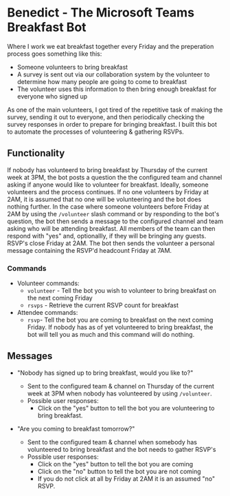 # Benedict - The Microsoft Teams Breakfast Bot
Where I work we eat breakfast together every Friday and the preperation process goes something like this:
- Someone volunteers to bring breakfast
- A survey is sent out via our collaboration system by the volunteer to determine how many people are going to come to breakfast
- The volunteer uses this information to then bring enough breakfast for everyone who signed up

As one of the main volunteers, I got tired of the repetitive task of making the survey, sending it out to everyone, and then periodically checking the survey responses in order to prepare for bringing breakfast.
I built this bot to automate the processes of volunteering & gathering RSVPs.

## Functionality
If nobody has volunteerd to bring breakfast by Thursday of the current week at 3PM, the bot posts a question the the configured
team and channel asking if anyone would like to volunteer for breakfast. Ideally, someone volunteers and the process continues.
If no one volunteers by Friday at 2AM, it is assumed that no one will be volunteering and the bot does nothing further. In the case
where someone volunteers before Friday at 2AM by using the `/volunteer` slash command or by responding to the bot's question, the bot
then sends a message to the configured channel and team asking who will be attending breakfast. All members of the team can then respond
with "yes" and, optionallly, if they will be bringing any guests. RSVP's close Friday at 2AM. The bot then sends the volunteer a personal
message containing the RSVP'd headcount Friday at 7AM.

### Commands
- Volunteer commands:
    - `volunteer` - Tell the bot you wish to volunteer to bring breakfast on the next coming Friday
    - `rsvps` - Retrieve the current RSVP count for breakfast
- Attendee commands:
    - `rsvp`- Tell the bot you are coming to breakfast on the next coming Friday. If nobody has as of yet volunteered to bring breakfast, the bot will tell you as much and this command will do nothing.
## Messages
- "Nobody has signed up to bring breakfast, would you like to?"
    - Sent to the configured team & channel on Thursday of the current week at 3PM when nobody has volunteered by using `/volunteer`.
    - Possible user responses:
        - Click on the "yes" button to tell the bot you are volunteering to bring breakfast.

- "Are you coming to breakfast tomorrow?"
    - Sent to the configured team & channel when somebody has volunteered to bring breakfast and the bot needs to gather RSVP's
    - Possible user responses:
        - Click on the "yes" button to tell the bot you are coming
        - Click on the "no" button to tell the bot you are not coming
        - If you do not click at all by Friday at 2AM it is an assumed "no" RSVP.
